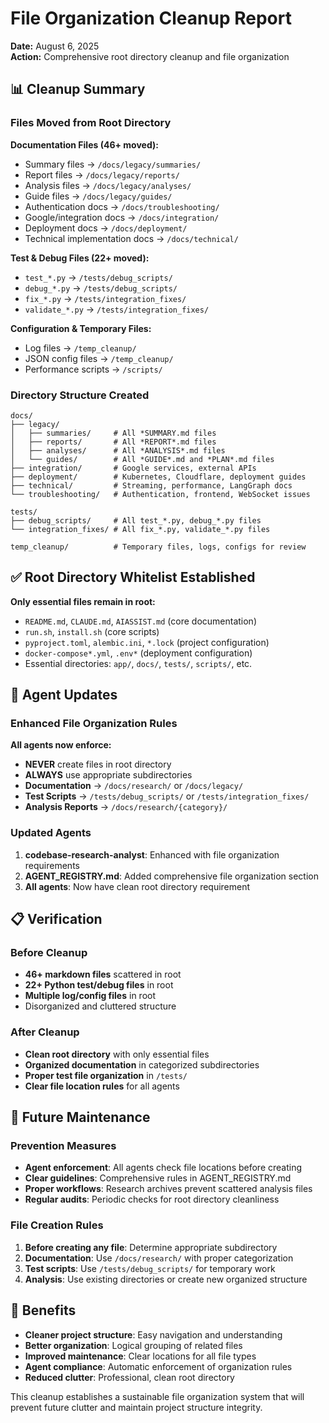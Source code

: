 # File Organization Cleanup Report

**Date:** August 6, 2025  
**Action:** Comprehensive root directory cleanup and file organization

## 📊 Cleanup Summary

### Files Moved from Root Directory

**Documentation Files (46+ moved):**
- Summary files → `/docs/legacy/summaries/`
- Report files → `/docs/legacy/reports/`  
- Analysis files → `/docs/legacy/analyses/`
- Guide files → `/docs/legacy/guides/`
- Authentication docs → `/docs/troubleshooting/`
- Google/integration docs → `/docs/integration/`
- Deployment docs → `/docs/deployment/`
- Technical implementation docs → `/docs/technical/`

**Test & Debug Files (22+ moved):**
- `test_*.py` → `/tests/debug_scripts/`
- `debug_*.py` → `/tests/debug_scripts/`
- `fix_*.py` → `/tests/integration_fixes/`
- `validate_*.py` → `/tests/integration_fixes/`

**Configuration & Temporary Files:**
- Log files → `/temp_cleanup/`
- JSON config files → `/temp_cleanup/`
- Performance scripts → `/scripts/`

### Directory Structure Created

```
docs/
├── legacy/
│   ├── summaries/     # All *SUMMARY.md files
│   ├── reports/       # All *REPORT*.md files
│   ├── analyses/      # All *ANALYSIS*.md files
│   └── guides/        # All *GUIDE*.md and *PLAN*.md files
├── integration/       # Google services, external APIs
├── deployment/        # Kubernetes, Cloudflare, deployment guides
├── technical/         # Streaming, performance, LangGraph docs
└── troubleshooting/   # Authentication, frontend, WebSocket issues

tests/
├── debug_scripts/     # All test_*.py, debug_*.py files
└── integration_fixes/ # All fix_*.py, validate_*.py files

temp_cleanup/          # Temporary files, logs, configs for review
```

## ✅ Root Directory Whitelist Established

**Only essential files remain in root:**
- `README.md`, `CLAUDE.md`, `AIASSIST.md` (core documentation)
- `run.sh`, `install.sh` (core scripts)
- `pyproject.toml`, `alembic.ini`, `*.lock` (project configuration)
- `docker-compose*.yml`, `.env*` (deployment configuration)
- Essential directories: `app/`, `docs/`, `tests/`, `scripts/`, etc.

## 🔧 Agent Updates

### Enhanced File Organization Rules

**All agents now enforce:**
- **NEVER** create files in root directory
- **ALWAYS** use appropriate subdirectories
- **Documentation** → `/docs/research/` or `/docs/legacy/`
- **Test Scripts** → `/tests/debug_scripts/` or `/tests/integration_fixes/`
- **Analysis Reports** → `/docs/research/{category}/`

### Updated Agents

1. **codebase-research-analyst**: Enhanced with file organization requirements
2. **AGENT_REGISTRY.md**: Added comprehensive file organization section
3. **All agents**: Now have clean root directory requirement

## 📋 Verification

### Before Cleanup
- **46+ markdown files** scattered in root
- **22+ Python test/debug files** in root
- **Multiple log/config files** in root
- Disorganized and cluttered structure

### After Cleanup
- **Clean root directory** with only essential files
- **Organized documentation** in categorized subdirectories
- **Proper test file organization** in `/tests/`
- **Clear file location rules** for all agents

## 🎯 Future Maintenance

### Prevention Measures
- **Agent enforcement**: All agents check file locations before creating
- **Clear guidelines**: Comprehensive rules in AGENT_REGISTRY.md
- **Proper workflows**: Research archives prevent scattered analysis files
- **Regular audits**: Periodic checks for root directory cleanliness

### File Creation Rules
1. **Before creating any file**: Determine appropriate subdirectory
2. **Documentation**: Use `/docs/research/` with proper categorization
3. **Test scripts**: Use `/tests/debug_scripts/` for temporary work
4. **Analysis**: Use existing directories or create new organized structure

## 🚀 Benefits

- **Cleaner project structure**: Easy navigation and understanding
- **Better organization**: Logical grouping of related files
- **Improved maintenance**: Clear locations for all file types
- **Agent compliance**: Automatic enforcement of organization rules
- **Reduced clutter**: Professional, clean root directory

This cleanup establishes a sustainable file organization system that will prevent future clutter and maintain project structure integrity.